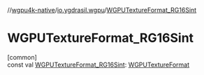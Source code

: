 //[wgpu4k-native](../../index.md)/[io.ygdrasil.wgpu](index.md)/[WGPUTextureFormat_RG16Sint](-w-g-p-u-texture-format_-r-g16-sint.md)

# WGPUTextureFormat_RG16Sint

[common]\
const val [WGPUTextureFormat_RG16Sint](-w-g-p-u-texture-format_-r-g16-sint.md): [WGPUTextureFormat](-w-g-p-u-texture-format/index.md)